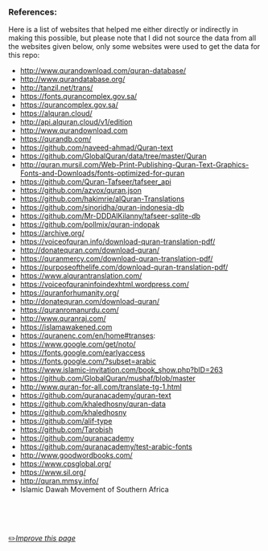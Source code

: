 ### References:

Here is a list of websites that helped me either directly or indirectly in making this possible, but please note that I did not source the data from all the websites given below, only some websites were used to get the data for this repo:

- http://www.qurandownload.com/quran-database/
- http://www.qurandatabase.org/
- http://tanzil.net/trans/
- https://fonts.qurancomplex.gov.sa/
- https://qurancomplex.gov.sa/
- https://alquran.cloud/
- http://api.alquran.cloud/v1/edition
- http://www.qurandownload.com
- https://qurandb.com/
- https://github.com/naveed-ahmad/Quran-text
- https://github.com/GlobalQuran/data/tree/master/Quran
- http://quran.mursil.com/Web-Print-Publishing-Quran-Text-Graphics-Fonts-and-Downloads/fonts-optimized-for-quran
- https://github.com/Quran-Tafseer/tafseer_api
- https://github.com/azvox/quran.json
- https://github.com/hakimrie/alQuran-Translations
- https://github.com/sinoridha/quran-indonesia-db
- https://github.com/Mr-DDDAlKilanny/tafseer-sqlite-db
- https://github.com/pollmix/quran-indopak
- https://archive.org/
- https://voiceofquran.info/download-quran-translation-pdf/
- http://donatequran.com/download-quran/
- https://quranmercy.com/download-quran-translation-pdf/
- https://purposeofthelife.com/download-quran-translation-pdf/
- https://www.alqurantranslation.com/
- https://voiceofquraninfoindexhtml.wordpress.com/
- https://quranforhumanity.org/
- http://donatequran.com/download-quran/
- https://quranromanurdu.com/
- http://www.quranraj.com/
- https://islamawakened.com
- https://quranenc.com/en/home#transes:
- https://www.google.com/get/noto/
- https://fonts.google.com/earlyaccess
- https://fonts.google.com/?subset=arabic
- https://www.islamic-invitation.com/book_show.php?bID=263
- https://github.com/GlobalQuran/mushaf/blob/master
- http://www.quran-for-all.com/translate-tg-1.html
- https://github.com/quranacademy/quran-text
- https://github.com/khaledhosny/quran-data
- https://github.com/khaledhosny
- https://github.com/alif-type
- https://github.com/Tarobish
- https://github.com/quranacademy
- https://github.com/quranacademy/test-arabic-fonts
- http://www.goodwordbooks.com/
- https://www.cpsglobal.org/
- https://www.sil.org/
- http://quran.mmsy.info/
- Islamic Dawah Movement of Southern Africa

<br>
<br>
<br>

[:pencil2:*Improve this page*](https://github.com/fawazahmed0/quran-api/edit/1/References.md)

